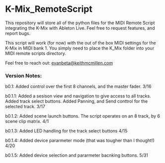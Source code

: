 # K-Mix_RemoteScript
This repository will store all of the python files for the MIDI Remote Script integrating the K-Mix with Ableton Live. Feel free to request features, and report bugs. 

This script will work (for now) with the out of the box MIDI settings for the K-Mix in MIDI bank 1. You simply need to place the K_Mix folder into your MIDI remote scripts directory. 

Feel free to reach out: evanbeta@keithmcmillen.com

### Version Notes: 

b0.1: Added control over the first 8 channels, and the master fader. 3/16

b0.1.1: Added a sesison view and navigation to give access to all tracks. Added track select buttons. Added Panning, and Send conttrol for the selected track. 3/17

b0.1.2: Added scene launch buttons. The script operates on an 8 track, by 6 scene clip matrix. 4/1

b0.1.3: Added LED handling for the track select buttons 4/15

b0.1.4: Added device pararmeter mode (that was tougher than I thought!) 4/20

b0.1.5: Added device selection and pararmeter bacnking buttons. 5/31
